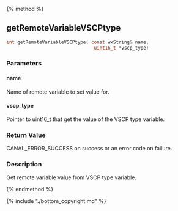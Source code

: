 
{% method %}
## getRemoteVariableVSCPtype

```c
int getRemoteVariableVSCPtype( const wxString& name, 
                                uint16_t *vscp_type)
```

### Parameters

#### name
Name of remote variable to set value for.

#### vscp_type
Pointer to uint16_t that get the value of the VSCP type variable.

### Return Value
CANAL_ERROR_SUCCESS on success or an error code on failure. 

### Description
Get remote variable value from VSCP type variable. 

{% endmethod %}

{% include "./bottom_copyright.md" %}